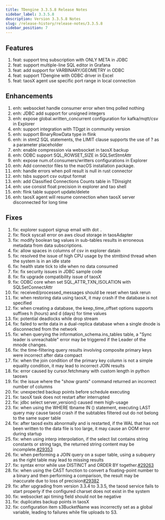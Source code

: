 ```yaml
---
title: TDengine 3.3.5.8 Release Notes
sidebar_label: 3.3.5.8
description: Version 3.3.5.8 Notes
slug: /release-history/release-notes/3.3.5.8
sidebar_position: 7
---
```


## Features

  1. feat: support tmq subscription with ONLY META in JDBC
  2. feat: support multiple-line SQL editor in Grafana
  3. feat: add support for VARBINARY/GEOMETRY in ODBC
  4. feat: support TDengine with ODBC driver in Excel
  5. feat: taosX agent use specific port range in local connection

## Enhancements

  1. enh: websocket handle consumer error when tmq polled nothing
  2. enh: JDBC add support for unsigned integers
  3. enh: expose global.written_concurrent configuration for kafka/mqtt/csv in Explorer
  4. enh: support integration with TDgpt in community version
  5. enh: support BinaryRowData type in flink
  6. enh: in stmt2 SQL statements, the LIMIT clause supports the use of ? as a parameter placeholder
  7. enh: enable compression via websocket in taosX backup
  8. enh: ODBC support SQL_ROWSET_SIZE in SQLSetStmtAttr
  9. enh: expose num.of.consumers/writters configurations in Explorer
 10. enh: Add connector files to the macOS installation package.
 11. enh: handle errors when poll result is null in rust connector
 12. enh: tsbs support csv output format
 13. enh: add Classified Connections Counts table in TDinsight
 14. enh: use consist float precision in explorer and tao shell
 15. enh: flink table support update/delete
 16. enh: taosX agent will resume connection when taosX server disconnected for long time

## Fixes

  1. fix: explorer support signup email with dot `.`
  2. fix: flock syscall error on aws cloud storage in taosAdapter
  3. fix: modify boolean tag values in sub-tables results in erroneous metadata from data subscriptions.
  4. fix: allow spaces in columns of csv in explorer datain
  5. fix: resolved the issue of high CPU usage by the stmtbind thread when the system is in an idle state
  6. fix: health state tick to idle when no data consumed
  7. fix: fix security issues in JDBC sample code
  8. fix: fix upgrade compatibility issue of taosX
  9. fix: ODBC core when set SQL_ATTR_TXN_ISOLATION with SQLSetConnectAttr
 10. fix: received/processed_messages should be reset when task rerun
 11. fix: when restoring data using taosX, it may crash if the database is not specified
 12. fix: when creating a database, the keep_time_offset options supports suffixes h (hours) and d (days) for time values
 13. fix: potential deadlocks while drop stream
 14. fix: failed to write data in a dual-replica database when a single dnode is disconnected from the network
 15. fix: when querying the information_schema.ins_tables table, a "Sync leader is unreachable" error may be triggered if the Leader of the mnode changes.
 16. fix: the time-filtering query results involving composite primary keys were incorrect after data compact
 17. fix: when the join condition of the primary key column is not a simple equality condition, it may lead to incorrect JOIN results
 18. fix: error caused by cursor.fetchmany with custom length in python taosws
 19. fix: the issue where the "show grants" command returned an incorrect number of columns
 20. fix: unexpected backup points before schedule executing
 21. fix: taosX task does not restart after interrupted
 22. fix: jdbc select server_version() caused mem high-usage
 23. fix: when using the WHERE tbname IN () statement, executing LAST query may cause taosd crash if the subtables filtered out do not belong to the same super table
 24. fix: after taosd exits abnormally and is restarted, if the WAL that has not been written to the data file is too large, it may cause an OOM error during startup
 25. fix: when using interp interpolation, if the select list contains string constants or string tags, the returned string content may be incomplete.[#29353](https://github.com/taosdata/TDengine/issues/29353)
 26. fix: when performing a JOIN query on a super table, using a subquery as the right table may lead to missing results
 27. fix: syntax error while use DISTINCT and ORDER BY together.[#29263](https://github.com/taosdata/TDengine/issues/29263)
 28. fix: when using the CAST function to convert a floating-point number to a binary and then performing a comparison, the result may be inaccurate due to loss of precision[#29382](https://github.com/taosdata/TDengine/issues/29382)
 29. fix: after upgrading from version 3.3.4 to 3.3.5, the taosd service fails to start properly if the configured charset does not exist in the system
 30. fix: websocket api timing field should not be negative
 31. fix: duplicates backup points in taosX
 32. fix: configuration item s3BucketName was incorrectly set as a global variable, leading to failures while file uploads to S3.
